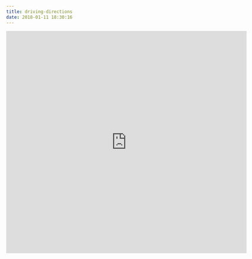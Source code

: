 ```yaml
---
title: driving-directions
date: 2018-01-11 18:30:16
---
```



<iframe src="https://www.google.com/maps/embed?pb=!1m18!1m12!1m3!1d3124.060567956628!2d-120.04363038476416!3d38.46316298002772!2m3!1f0!2f0!3f0!3m2!1i1024!2i768!4f13.1!3m3!1m2!1s0x80975622cdff8c23%3A0xb89ccbf7d68ffb3d!2s132+Bear+Valley+Rd%2C+Bear+Valley%2C+CA+95223!5e0!3m2!1sen!2sus!4v1474927359953" width="650" height="600" frameborder="0" style="border:0" allowfullscreen></iframe>
